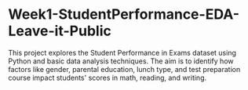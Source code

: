 # Week1-StudentPerformance-EDA-Leave-it-Public
This project explores the Student Performance in Exams dataset using Python and basic data analysis techniques. The aim is to identify how factors like gender, parental education, lunch type, and test preparation course impact students' scores in math, reading, and writing.
